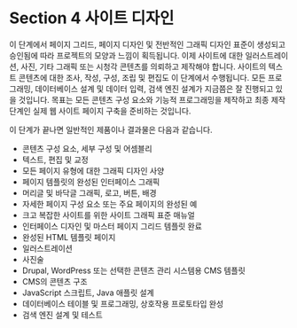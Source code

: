 # Section 4 사이트 디자인

이 단계에서 페이지 그리드, 페이지 디자인 및 전반적인 그래픽 디자인 표준이 생성되고 승인됨에 따라 프로젝트의 모양과 느낌이 획득됩니다. 이제 사이트에 대한 일러스트레이션, 사진, 기타 그래픽 또는 시청각 콘텐츠를 의뢰하고 제작해야 합니다. 사이트의 텍스트 콘텐츠에 대한 조사, 작성, 구성, 조립 및 편집도 이 단계에서 수행됩니다. 모든 프로그래밍, 데이터베이스 설계 및 데이터 입력, 검색 엔진 설계가 지금쯤은 잘 진행되고 있을 것입니다. 목표는 모든 콘텐츠 구성 요소와 기능적 프로그래밍을 제작하고 최종 제작 단계인 실제 웹 사이트 페이지 구축을 준비하는 것입니다.

이 단계가 끝나면 일반적인 제품이나 결과물은 다음과 같습니다.

- 콘텐츠 구성 요소, 세부 구성 및 어셈블리
- 텍스트, 편집 및 교정
- 모든 페이지 유형에 대한 그래픽 디자인 사양
- 페이지 템플릿의 완성된 인터페이스 그래픽
- 머리글 및 바닥글 그래픽, 로고, 버튼, 배경
- 자세한 페이지 구성 요소 또는 주요 페이지의 완성된 예
- 크고 복잡한 사이트를 위한 사이트 그래픽 표준 매뉴얼
- 인터페이스 디자인 및 마스터 페이지 그리드 템플릿 완료
- 완성된 HTML 템플릿 페이지
- 일러스트레이션
- 사진술
- Drupal, WordPress 또는 선택한 콘텐츠 관리 시스템용 CMS 템플릿
- CMS의 콘텐츠 구조
- JavaScript 스크립트, Java 애플릿 설계
- 데이터베이스 테이블 및 프로그래밍, 상호작용 프로토타입 완성
- 검색 엔진 설계 및 테스트
